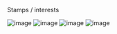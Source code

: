 
Stamps / interests


![image](https://github.com/user-attachments/assets/1fdbc96d-6399-4576-bfed-feac8fce510f)
![image](https://github.com/user-attachments/assets/0e42e58b-d438-46f6-be57-2ce53de65194)
![image](https://github.com/user-attachments/assets/b6fd047f-a247-406b-8662-c596c1f958e5)
![image](https://github.com/user-attachments/assets/ddff491a-dd97-4bc5-ad78-f68521e1e3ca)
